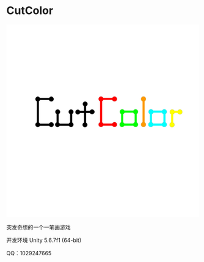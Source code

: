 # CutColor
![CutColor](./pic/CutColor.png)

突发奇想的一个一笔画游戏

开发环境 Unity 5.6.7f1 (64-bit)

QQ：1029247665